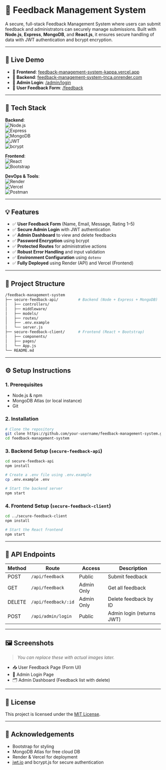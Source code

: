 # 💬 Feedback Management System

A secure, full-stack Feedback Management System where users can submit feedback and administrators can securely manage submissions. Built with **Node.js**, **Express**, **MongoDB**, and **React.js**, it ensures secure handling of data with JWT authentication and bcrypt encryption.

---

## 🚀 Live Demo

- 🔗 **Frontend**: [feedback-management-system-kappa.vercel.app](https://feedback-management-system-kappa.vercel.app)  
- 🔗 **Backend**: [feedback-management-system-tnca.onrender.com](https://feedback-management-system-tnca.onrender.com)  
- 🔐 **Admin Login**: [/admin/login](https://feedback-management-system-kappa.vercel.app/admin/login)  
- 📝 **User Feedback Form**: [/feedback](https://feedback-management-system-kappa.vercel.app/feedback)

---

## 🧪 Tech Stack

**Backend**:  
![Node.js](https://img.shields.io/badge/Node.js-339933?logo=node.js&logoColor=white)  
![Express](https://img.shields.io/badge/Express.js-000000?logo=express&logoColor=white)  
![MongoDB](https://img.shields.io/badge/MongoDB-47A248?logo=mongodb&logoColor=white)  
![JWT](https://img.shields.io/badge/JWT-000000?logo=jsonwebtokens&logoColor=white)  
![bcrypt](https://img.shields.io/badge/bcrypt-003A70?style=flat&logo=bcrypt&logoColor=white)

**Frontend**:  
![React](https://img.shields.io/badge/React-61DAFB?logo=react&logoColor=black)  
![Bootstrap](https://img.shields.io/badge/Bootstrap-7952B3?logo=bootstrap&logoColor=white)

**DevOps & Tools**:  
![Render](https://img.shields.io/badge/Backend-Hosted%20on%20Render-green)  
![Vercel](https://img.shields.io/badge/Frontend-Hosted%20on%20Vercel-black)  
![Postman](https://img.shields.io/badge/Tested%20With-Postman-orange)

---

## 💡 Features

- ✅ **User Feedback Form** (Name, Email, Message, Rating 1–5)
- ✅ **Secure Admin Login** with JWT authentication
- ✅ **Admin Dashboard** to view and delete feedbacks
- ✅ **Password Encryption** using bcrypt
- ✅ **Protected Routes** for administrative actions
- ✅ **Robust Error Handling** and input validation
- ✅ **Environment Configuration** using `dotenv`
- ✅ **Fully Deployed** using Render (API) and Vercel (Frontend)

---

## 📁 Project Structure

```bash
/feedback-management-system
├── secure-feedback-api/         # Backend (Node + Express + MongoDB)
│   ├── controllers/
│   ├── middleware/
│   ├── models/
│   ├── routes/
│   ├── .env.example
│   └── server.js
├── secure-feedback-client/      # Frontend (React + Bootstrap)
│   ├── components/
│   ├── pages/
│   └── App.js
└── README.md
```

---

## ⚙️ Setup Instructions

### 1. Prerequisites

- Node.js & npm
- MongoDB Atlas (or local instance)
- Git

### 2. Installation

```bash
# Clone the repository
git clone https://github.com/your-username/feedback-management-system.git
cd feedback-management-system
```

### 3. Backend Setup (`secure-feedback-api`)

```bash
cd secure-feedback-api
npm install

# Create a .env file using .env.example
cp .env.example .env

# Start the backend server
npm start
```

### 4. Frontend Setup (`secure-feedback-client`)

```bash
cd ../secure-feedback-client
npm install

# Start the React frontend
npm start
```

---

## 📡 API Endpoints

| Method | Route                      | Access      | Description                        |
|--------|----------------------------|-------------|------------------------------------|
| POST   | `/api/feedback`            | Public      | Submit feedback                    |
| GET    | `/api/feedback`            | Admin Only  | Get all feedback                   |
| DELETE | `/api/feedback/:id`        | Admin Only  | Delete feedback by ID              |
| POST   | `/api/admin/login`         | Public      | Admin login (returns JWT)          |

---

## 🖼️ Screenshots

> _You can replace these with actual images later._

- 📥 User Feedback Page (Form UI)
- 🔐 Admin Login Page
- 🗂️ Admin Dashboard (Feedback list with delete)

---

## 📜 License

This project is licensed under the [MIT License](LICENSE).

---

## 🙏 Acknowledgements

- Bootstrap for styling
- MongoDB Atlas for free cloud DB
- Render & Vercel for deployment
- [jwt.io](https://jwt.io/) and bcrypt.js for secure authentication